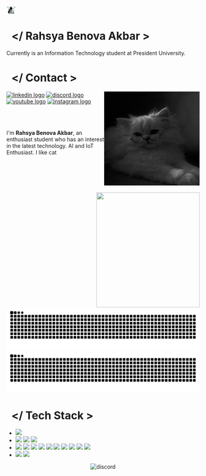 
<p float="center">
  <a href="https://instagram.com/rahsyabenova" target="_blank"><img src="https://github.com/RahsyaBenova/rahsyabenova/blob/main/assets/Logo%20Rahsya%20Benova%20Akbar.png?raw=true)" align="center" width="25" height="25"></a>

<p float="left">

  <!-- Info -->
  <p float="left px-5">
    <h1>&nbsp; &lt;/ Rahsya Benova Akbar &gt; </h1>
    Currently is an Information Technology student at President University.<br/>
  </p>
  
 <!-- Contact -->
   <p float="left">
    <h1>&nbsp; &lt;/ Contact &gt; </h1>
    <div align="left" dir="auto">
          <img src="https://github.com/RahsyaBenova/rahsyabenova/blob/main/assets/mengkul.jpg" width=249 height=245 width="auto" height="80"align="right"><a href="https://linkedin.com/in/rahsya-benova-akbar-88576031b" target="_blank"><img src="https://raw.githubusercontent.com/maurodesouza/profile-readme-generator/master/src/assets/icons/social/linkedin/default.svg" target="_blank" width="52" height="40" alt="linkedin logo" style="max-width: 100%;"></a>  
<a href="https://discord.com/users/rahsya_benova" target="_blank" rel="nofollow"><img src="https://raw.githubusercontent.com/maurodesouza/profile-readme-generator/master/src/assets/icons/social/discord/default.svg"  target="_blank"width="52" height="40" alt="discord logo" style="max-width: 100%;"></a> 
<a href="https://www.youtube.com/@rahsyaganteng" target="_blank" rel="nofollow"><img src="https://raw.githubusercontent.com/maurodesouza/profile-readme-generator/master/src/assets/icons/social/youtube/default.svg" target="_blank" width="52" height="40" alt="youtube logo" style="max-width: 100%;"></a>  
<a href="https://www.instagram.com/rahsyabenova/" target="_blank" rel="nofollow"><img src="https://raw.githubusercontent.com/maurodesouza/profile-readme-generator/master/src/assets/icons/social/instagram/default.svg"  target="_blank"width="52" height="40" alt="instagram logo" style="max-width: 100%;"></a>  <br> <br><br><br>


I'm **Rahsya Benova Akbar**, an enthusiast student who has an interest in the latest technology.
AI and IoT Enthusiast.
I like cat

<br>
            <br> <br> <br>
      </div>
    </p>  
<!-- tech -->
<!-- tech -->
    <p float="left">
  <img src="https://cdn.discordapp.com/attachments/906608326274609152/1266783574464528555/808829950840799292.gif?ex=66a667a3&is=66a51623&hm=7328351cb3576849148cb1ce6db71aa586229d721471df39f97a89de1d39699d&" width=269 height=300 align="right">
      
![github contribution grid snake animation](https://raw.githubusercontent.com/RahsyaBenova/rahsyabenova/output/github-contribution-grid-snake-dark.svg#gh-dark-mode-only)
![github contribution grid snake animation](https://raw.githubusercontent.com/RahsyaBenova/rahsyabenova/output/github-contribution-grid-snake.svg#gh-light-mode-only)

  <h1>&nbsp; &lt;/ Tech Stack &gt; </h1>
  <p float="left">
    <ul>
      <li> 
        <img src="https://img.shields.io/badge/Windows-0078D6?style=for-the-badge&logo=windows&logoColor=white" target="_blank">
      </li>
      <li>
        <img src="https://img.shields.io/badge/Visual_Studio_Code-0078D4?style=for-the-badge&logo=visual%20studio%20code&logoColor=white">
        <img src="https://img.shields.io/badge/Android_Studio-3DDC84?style=for-the-badge&logo=android-studio&logoColor=white">
        <img src="https://img.shields.io/badge/Arduino_IDE-00979D?style=for-the-badge&logo=arduino&logoColor=white">
      </li>
      <li>
        <img src="https://img.shields.io/badge/HTML-239120?style=for-the-badge&logo=html5&logoColor=white">
        <img src="https://img.shields.io/badge/CSS-239120?&style=for-the-badge&logo=css3&logoColor=white">
        <img src="https://img.shields.io/badge/JavaScript-F7DF1E?style=for-the-badge&logo=javascript&logoColor=black">
        <img src="https://img.shields.io/badge/PHP-777BB4?style=for-the-badge&logo=php&logoColor=white">
        <img src="https://img.shields.io/badge/Laravel-FF2D20?style=for-the-badge&logo=laravel&logoColor=white">
        <img src="https://img.shields.io/badge/Python-3776AB?style=for-the-badge&logo=python&logoColor=white">
        <img src="https://img.shields.io/badge/Dart-0175C2?style=for-the-badge&logo=dart&logoColor=white">
        <img src="https://img.shields.io/badge/Flutter-02569B?style=for-the-badge&logo=flutter&logoColor=white">
        <img src="https://img.shields.io/badge/C-00599C?style=for-the-badge&logo=c&logoColor=white">
        <img src="https://img.shields.io/badge/C++-00599C?style=for-the-badge&logo=C%2B%2B&logoColor=white">
      </li>
      <li>
        <img src="https://img.shields.io/badge/mySQL-00758F?style=for-the-badge&logo=mysql&logoColor=white">
        <img src="https://img.shields.io/badge/MongoDB-4EA94B?style=for-the-badge&logo=mongodb&logoColor=white">
      </li>
    </ul>
<div align="center">
<!--   <a href="https://open.spotify.com/user/31algpk75b4w74754dnoofgqgzi4">
    <img src="https://spotify-recently-played-readme.vercel.app/api?user=31algpk75b4w74754dnoofgqgzi4&count=5" alt="Spotify recently played"  />
  </a> -->
  <a href="https://lanyard.kyrie25.me/api/637553242783350785?showBanner=true"></a>
    <img alt="discord" src="https://lanyard.kyrie25.me/api/637553242783350785">

</div>
  </p>
</p>
